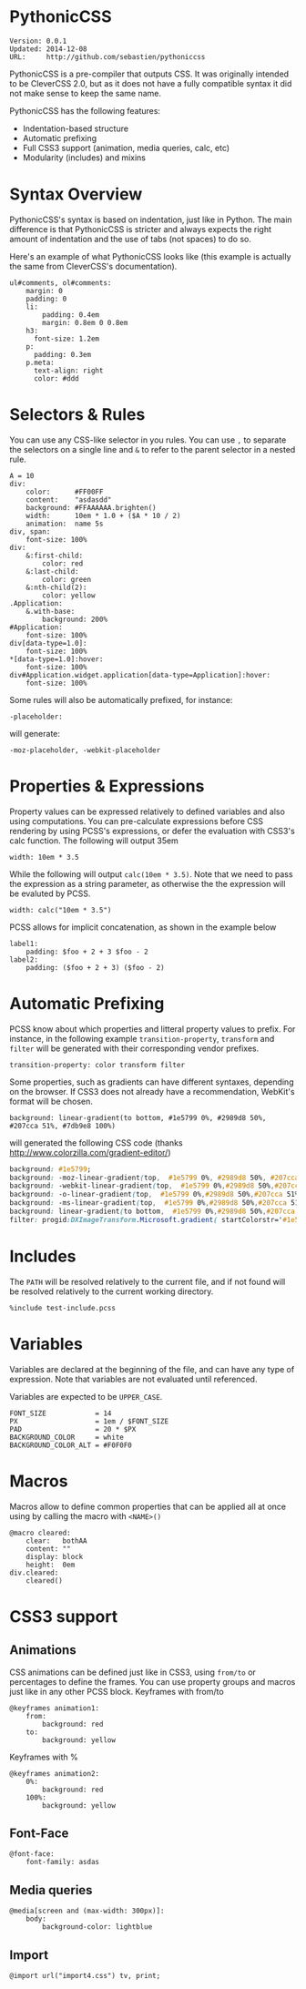


#  PythonicCSS

```
Version: 0.0.1
Updated: 2014-12-08
URL:     http://github.com/sebastien/pythoniccss
```

PythonicCSS is a pre-compiler that outputs CSS. It was originally intended
to be CleverCSS 2.0, but as it does not have a fully compatible syntax it
did not make sense to keep the same name.

PythonicCSS has the following features:

- Indentation-based structure
- Automatic prefixing
- Full CSS3 support (animation, media queries, calc, etc)
- Modularity (includes) and mixins

Syntax Overview
===============

PythonicCSS's syntax is based on indentation, just like in Python. The main
difference is that PythonicCSS is stricter and always expects the right amount
of indentation and the use of tabs (not spaces) to do so.

Here's an example of what PythonicCSS looks like (this example is actually
the same from CleverCSS's documentation).


```
ul#comments, ol#comments:
	margin: 0
	padding: 0
	li:
		padding: 0.4em
		margin: 0.8em 0 0.8em
	h3:
	  font-size: 1.2em
	p:
	  padding: 0.3em
	p.meta:
	  text-align: right
	  color: #ddd
```

Selectors & Rules
=================

You can use any CSS-like selector in you rules. You can use `,` to separate
the selectors on a single line and `&` to refer to the parent selector in
a nested rule.

```
A = 10
div:
	color:      #FF00FF
	content:    "asdasdd"
	background: #FFAAAAAA.brighten() 
	width:      10em * 1.0 + ($A * 10 / 2)
	animation:  name 5s
div, span:
	font-size: 100%
div:
	&:first-child:
		color: red
	&:last-child:
		color: green
	&:nth-child(2):
		color: yellow
.Application:
	&.with-base:
		background: 200%
#Application:
	font-size: 100%
div[data-type=1.0]:
	font-size: 100%
*[data-type=1.0]:hover:
	font-size: 100%
div#Application.widget.application[data-type=Application]:hover:
	font-size: 100%
```

Some rules will also be automatically prefixed, for instance:

```
-placeholder:
```

will generate:

`-moz-placeholder, -webkit-placeholder`


Properties & Expressions
========================

Property values can be expressed relatively to defined variables and also
using computations. You can pre-calculate expressions before CSS rendering
by using PCSS's expressions, or defer the evaluation with CSS3's calc function.
The following will output 35em

```
width: 10em * 3.5
```

While the following will output `calc(10em * 3.5)`. Note that we need
to pass the expression as a string parameter, as otherwise the the expression
will be evaluted by PCSS.

```
width: calc("10em * 3.5")
```

PCSS allows for implicit concatenation, as shown in the example below

```
label1:
	padding: $foo + 2 + 3 $foo - 2
label2:
	padding: ($foo + 2 + 3) ($foo - 2)
```

Automatic Prefixing
===================

PCSS know about which properties and litteral property values to
prefix. For instance, in the following example
`transition-property`, `transform` and `filter` will be generated
with their corresponding vendor prefixes.

```
transition-property: color transform filter
```

Some properties, such as gradients can have different syntaxes, depending
on the browser. If CSS3 does not already have a recommendation, WebKit's
format will be chosen.

```
background: linear-gradient(to bottom, #1e5799 0%, #2989d8 50%, #207cca 51%, #7db9e8 100%)
```

will generated the following CSS code (thanks http://www.colorzilla.com/gradient-editor/)

```css
background: #1e5799;
background: -moz-linear-gradient(top,  #1e5799 0%, #2989d8 50%, #207cca 51%, #7db9e8 100%);
background: -webkit-linear-gradient(top,  #1e5799 0%,#2989d8 50%,#207cca 51%,#7db9e8 100%);
background: -o-linear-gradient(top,  #1e5799 0%,#2989d8 50%,#207cca 51%,#7db9e8 100%);
background: -ms-linear-gradient(top,  #1e5799 0%,#2989d8 50%,#207cca 51%,#7db9e8 100%);
background: linear-gradient(to bottom,  #1e5799 0%,#2989d8 50%,#207cca 51%,#7db9e8 100%);
filter: progid:DXImageTransform.Microsoft.gradient( startColorstr='#1e5799', endColorstr='#7db9e8',GradientType=0 );
```

Includes
========

The `PATH` will be resolved relatively to the current file, and if not found
will be resolved relatively to the current working directory.

```
%include test-include.pcss
```

Variables
=========

Variables are declared at the beginning of the file, and can have any type of
expression. Note that variables are not evaluated until referenced.

Variables are expected to be `UPPER_CASE`.

```
FONT_SIZE            = 14
PX                   = 1em / $FONT_SIZE
PAD                  = 20 * $PX
BACKGROUND_COLOR     = white
BACKGROUND_COLOR_ALT = #F0F0F0
```

Macros
======

Macros allow to define common properties that can be applied all at once using
by calling the macro with `<NAME>()`

```
@macro cleared:
	clear:   bothAA
	content: ""
	display: block
	height:  0em
div.cleared:
	cleared()
```

CSS3 support
============

Animations
----------

CSS animations can be defined just like in CSS3, using `from/to` or percentages
to define the frames. You can use property groups and macros just like in any
other PCSS block.
Keyframes with from/to

```
@keyframes animation1:
	from:
		background: red
	to:
		background: yellow
```

Keyframes with %

```
@keyframes animation2:
	0%:
		background: red
	100%:
		background: yellow
```

Font-Face
---------

```
@font-face:
	font-family: asdas
```

Media queries
-------------

```
@media[screen and (max-width: 300px)]:
	body:
		background-color: lightblue
```

Import
-------

```
@import url("import4.css") tv, print;